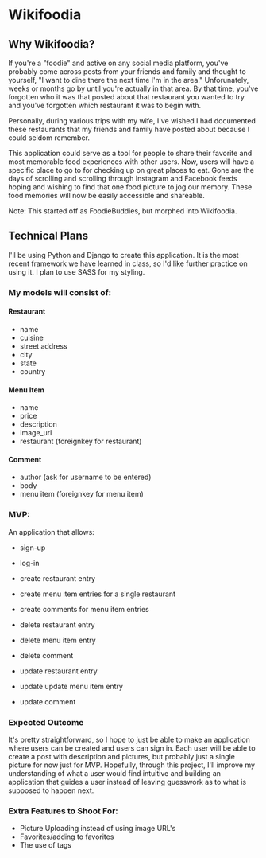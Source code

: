 # Wikifoodia

## Why Wikifoodia?

If you're a "foodie" and active on any social media platform, you've probably come across posts from your friends and family and thought to yourself, "I want to dine there the next time I'm in the area." Unforunately, weeks or months go by until you're actually in that area. By that time, you've forgotten who it was that posted about that restaurant you wanted to try and you've forgotten which restaurant it was to begin with.

Personally, during various trips with my wife, I've wished I had documented these restaurants that my friends and family have posted about because I could seldom remember.

This application could serve as a tool for people to share their favorite and most memorable food experiences with other users. Now, users will have a specific place to go to for checking up on great places to eat. Gone are the days of scrolling and scrolling through Instagram and Facebook feeds hoping and wishing to find that one food picture to jog our memory. These food memories will now be easily accessible and shareable.

Note: This started off as FoodieBuddies, but morphed into Wikifoodia.

## Technical Plans

I'll be using Python and Django to create this application. It is the most recent framework we have learned in class, so I'd like further practice on using it. I plan to use SASS for my styling.

### My models will consist of:

#### Restaurant

-  name
-  cuisine
-  street address
-  city
-  state
-  country

#### Menu Item

-  name
-  price
-  description
-  image_url
-  restaurant (foreignkey for restaurant)

#### Comment

-  author (ask for username to be entered)
-  body
-  menu item (foreignkey for menu item)

### MVP:

An application that allows:

-  sign-up
-  log-in

-  create restaurant entry
-  create menu item entries for a single restaurant
-  create comments for menu item entries

-  delete restaurant entry
-  delete menu item entry
-  delete comment

-  update restaurant entry
-  update update menu item entry
-  update comment

### Expected Outcome

It's pretty straightforward, so I hope to just be able to make an application where users can be created and users can sign in. Each user will be able to create a post with description and pictures, but probably just a single picture for now just for MVP. Hopefully, through this project, I'll improve my understanding of what a user would find intuitive and building an application that guides a user instead of leaving guesswork as to what is supposed to happen next.

### Extra Features to Shoot For:

-  Picture Uploading instead of using image URL's
-  Favorites/adding to favorites
-  The use of tags
